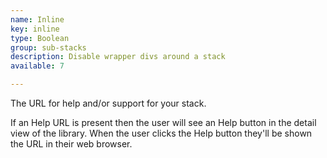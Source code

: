 ```yaml
---
name: Inline
key: inline
type: Boolean
group: sub-stacks
description: Disable wrapper divs around a stack
available: 7

---
```


The URL for help and/or support for your stack. 

If an Help URL is present then the user will see an Help button in the detail view of the library. When the user clicks the Help button they'll be shown the URL in their web browser.


